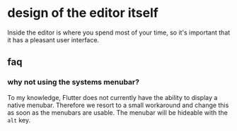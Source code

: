 # design of the editor itself
Inside the editor is where you spend most of your time, so it's important that it has a pleasant user interface.

## faq

### why not using the systems menubar?
To my knowledge, Flutter does not currently have the ability to display a native menubar. Therefore we resort to a small workaround and change this as soon as the menubars are usable. The menubar will be hideable with the `alt` key.